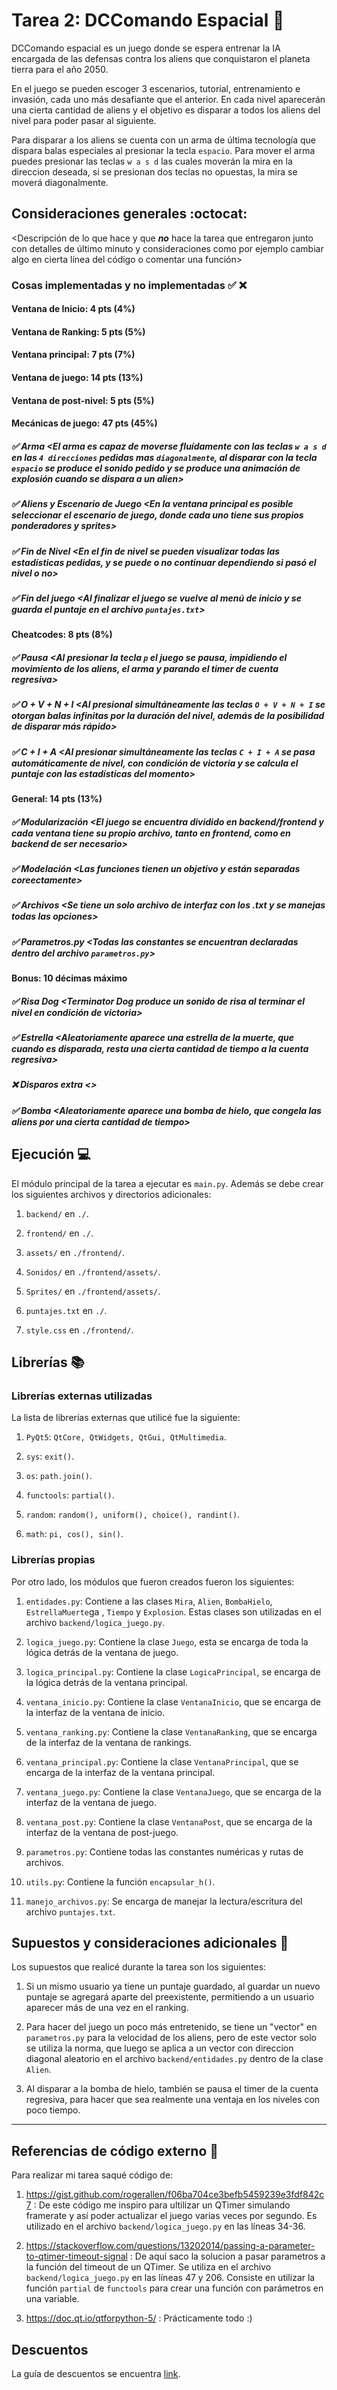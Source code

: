 # Tarea 2: DCComando Espacial :school_satchel:

DCComando espacial es un juego donde se espera entrenar la IA encargada de las defensas contra los aliens que conquistaron el planeta tierra para el año 2050.

En el juego se pueden escoger 3 escenarios, tutorial, entrenamiento e invasión, cada uno más desafiante que el anterior. En cada nivel aparecerán una cierta cantidad de aliens y el objetivo es disparar a todos los aliens del nivel para poder pasar al siguiente. 

Para disparar a los aliens se cuenta con un arma de última tecnología que dispara balas especiales al presionar la tecla ```espacio```. Para mover el arma puedes presionar las teclas ```w a s d``` las cuales moverán la mira en la direccion deseada, si se presionan dos teclas no opuestas, la mira se moverá diagonalmente.

## Consideraciones generales :octocat:

<Descripción de lo que hace y que **_no_** hace la tarea que entregaron junto
con detalles de último minuto y consideraciones como por ejemplo cambiar algo
en cierta línea del código o comentar una función>

### Cosas implementadas y no implementadas :white_check_mark: :x:

#### Ventana de Inicio: 4 pts (4%)
#### Ventana de Ranking: 5 pts (5%)
#### Ventana principal: 7 pts (7%)
#### Ventana de juego: 14 pts (13%)
#### Ventana de post-nivel: 5 pts (5%)
#### Mecánicas de juego: 47 pts (45%)
##### ✅ Arma <El arma es capaz de moverse fluídamente con las teclas ```w a s d``` en las ```4 direcciones``` pedidas mas ```diagonalmente```, al disparar con la tecla ```espacio``` se produce el sonido pedido y se produce una animación de explosión cuando se dispara a un alien\>
##### ✅ Aliens y Escenario de Juego <En la ventana principal es posible seleccionar el escenario de juego, donde cada uno tiene sus propios ponderadores y sprites\>
##### ✅ Fin de Nivel <En el fin de nivel se pueden visualizar todas las estadísticas pedidas, y se puede o no continuar dependiendo si pasó el nivel o no\>
##### ✅ Fin del juego <Al finalizar el juego se vuelve al menú de inicio y se guarda el puntaje en el archivo ```puntajes.txt```\>
#### Cheatcodes: 8 pts (8%)
##### ✅ Pausa <Al presionar la tecla ```p``` el juego se pausa, impidiendo el movimiento de los aliens, el arma y parando el timer de cuenta regresiva\>
##### ✅ O + V + N + I <Al presional simultáneamente las teclas ```O + V + N + I``` se otorgan balas infinitas por la duración del nivel, además de la posibilidad de disparar más rápido\>
##### ✅  C + I + A <Al presionar simultáneamente las teclas ```C + I + A``` se pasa automáticamente de nivel, con condición de victoria y se calcula el puntaje con las estadísticas del momento\>
#### General: 14 pts (13%)
##### ✅ Modularización <El juego se encuentra dividido en backend/frontend y cada ventana tiene su propio archivo, tanto en frontend, como en backend de ser necesario\>
##### ✅ Modelación <Las funciones tienen un objetivo y están separadas coreectamente\>
##### ✅ Archivos  <Se tiene un solo archivo de interfaz con los .txt y se manejas todas las opciones\>
##### ✅ Parametros.py <Todas las constantes se encuentran declaradas dentro del archivo ```parametros.py```\>
#### Bonus: 10 décimas máximo
##### ✅ Risa Dog <Terminator Dog produce un sonido de risa al terminar el nivel en condición de victoria\>
##### ✅ Estrella <Aleatoriamente aparece una estrella de la muerte, que cuando es disparada, resta una cierta cantidad de tiempo a la cuenta regresiva\>
##### ❌ Disparos extra <\>
##### ✅ Bomba <Aleatoriamente aparece una bomba de hielo, que congela las aliens por una cierta cantidad de tiempo\>

## Ejecución :computer:
El módulo principal de la tarea a ejecutar es  ```main.py```. Además se debe crear los siguientes archivos y directorios adicionales:
1. ```backend/``` en ```./```.

2. ```frontend/``` en ```./```.

3. ```assets/``` en ```./frontend/```.

4. ```Sonidos/``` en ```./frontend/assets/```.

5. ```Sprites/``` en ```./frontend/assets/```.

6. ```puntajes.txt``` en ```./```.

7. ```style.css``` en ```./frontend/```.


## Librerías :books:
### Librerías externas utilizadas
La lista de librerías externas que utilicé fue la siguiente:

1. ```PyQt5```:     ```QtCore, QtWidgets, QtGui, QtMultimedia```.

2. ```sys```:       ```exit()```.

3. ```os```:        ```path.join()```.

4. ```functools```: ```partial()```.

5. ```random```:    ```random(), uniform(), choice(), randint()```.

6. ```math```:      ```pi, cos(), sin()```.

### Librerías propias
Por otro lado, los módulos que fueron creados fueron los siguientes:

1. ```entidades.py```: Contiene a las clases ```Mira```, ```Alien```, ```BombaHielo```, ```EstrellaMuerte```ga , ```Tiempo``` y ```Explosion```. Estas clases son utilizadas en el archivo ```backend/logica_juego.py```.

2. ```logica_juego.py```: Contiene la clase ```Juego```, esta se encarga de toda la lógica detrás de la ventana de juego.

3. ```logica_principal.py```: Contiene la clase ```LogicaPrincipal```, se encarga de la lógica detrás de la ventana principal.

4. ```ventana_inicio.py```: Contiene la clase ```VentanaInicio```, que se encarga de la interfaz de la ventana de inicio.

5. ```ventana_ranking.py```: Contiene la clase ```VentanaRanking```, que se encarga de la interfaz de la ventana de rankings.

6. ```ventana_principal.py```: Contiene la clase ```VentanaPrincipal```, que se encarga de la interfaz de la ventana principal.

7. ```ventana_juego.py```: Contiene la clase ```VentanaJuego```, que se encarga de la interfaz de la ventana de juego.

8. ```ventana_post.py```: Contiene la clase ```VentanaPost```, que se encarga de la interfaz de la ventana de post-juego.

9. ```parametros.py```: Contiene todas las constantes numéricas y rutas de archivos.

10. ```utils.py```: Contiene la función ```encapsular_h()```.

11. ```manejo_archivos.py```: Se encarga de manejar la lectura/escritura del archivo ```puntajes.txt```.


## Supuestos y consideraciones adicionales :thinking:
Los supuestos que realicé durante la tarea son los siguientes:

1. Si un mismo usuario ya tiene un puntaje guardado, al guardar un nuevo puntaje se agregará aparte del preexistente, permitiendo a un usuario aparecer más de una vez en el ranking.

2. Para hacer del juego un poco más entretenido, se tiene un "vector" en ```parametros.py``` para la velocidad de los aliens, pero de este vector solo se utiliza la norma, que luego se aplica a un vector con direccion diagonal aleatorio en el archivo ```backend/entidades.py``` dentro de la clase ```Alien```.

3. Al disparar a la bomba de hielo, también se pausa el timer de la cuenta regresiva, para hacer que sea realmente una ventaja en los niveles con poco tiempo.

-------

## Referencias de código externo :book:

Para realizar mi tarea saqué código de:
1. https://gist.github.com/rogerallen/f06ba704ce3befb5459239e3fdf842c7 : De este código me inspiro para ultilizar un QTimer simulando framerate y así poder actualizar el juego varias veces por segundo. Es utilizado en el archivo ```backend/logica_juego.py``` en las líneas 34-36.

2. https://stackoverflow.com/questions/13202014/passing-a-parameter-to-qtimer-timeout-signal : De aquí saco la solucion a pasar parametros a la función del timeout de un QTimer. Se utiliza en el archivo ```backend/logica_juego.py``` en las líneas 47 y 206. Consiste en utilizar la función ```partial``` de ```functools``` para crear una función con parámetros en una variable.

3. https://doc.qt.io/qtforpython-5/ : Prácticamente todo :)



## Descuentos
La guía de descuentos se encuentra [link](https://github.com/IIC2233/syllabus/blob/main/Tareas/Descuentos.md).

